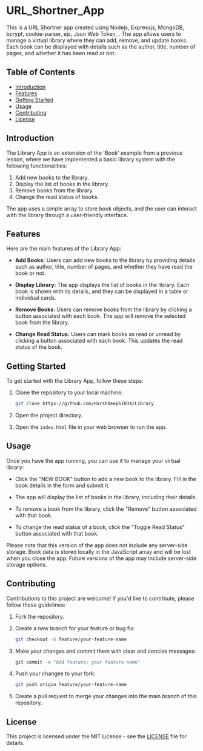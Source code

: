 # URL_Shortner_App

This is a URL Shortner app created using Nodejs, Expressjs, MongoDB, bcrypt, cookie-parser, ejs, Json Web Token,  . The app allows users to manage a virtual library where they can add, remove, and update books. Each book can be displayed with details such as the author, title, number of pages, and whether it has been read or not.

## Table of Contents

- [Introduction](#introduction)
- [Features](#features)
- [Getting Started](#getting-started)
- [Usage](#usage)
- [Contributing](#contributing)
- [License](#license)

## Introduction

The Library App is an extension of the 'Book' example from a previous lesson, where we have implemented a basic library system with the following functionalities:

1. Add new books to the library.
2. Display the list of books in the library.
3. Remove books from the library.
4. Change the read status of books.

The app uses a simple array to store book objects, and the user can interact with the library through a user-friendly interface.

## Features

Here are the main features of the Library App:

- **Add Books:** Users can add new books to the library by providing details such as author, title, number of pages, and whether they have read the book or not.

- **Display Library:** The app displays the list of books in the library. Each book is shown with its details, and they can be displayed in a table or individual cards.

- **Remove Books:** Users can remove books from the library by clicking a button associated with each book. The app will remove the selected book from the library.

- **Change Read Status:** Users can mark books as read or unread by clicking a button associated with each book. This updates the read status of the book.

## Getting Started

To get started with the Library App, follow these steps:

1. Clone the repository to your local machine:

   ```bash
   git clone https://github.com/HarshDeep61034/Library
   ```

2. Open the project directory.

3. Open the `index.html` file in your web browser to run the app.

## Usage

Once you have the app running, you can use it to manage your virtual library:

- Click the "NEW BOOK" button to add a new book to the library. Fill in the book details in the form and submit it.

- The app will display the list of books in the library, including their details.

- To remove a book from the library, click the "Remove" button associated with that book.

- To change the read status of a book, click the "Toggle Read Status" button associated with that book.

Please note that this version of the app does not include any server-side storage. Book data is stored locally in the JavaScript array and will be lost when you close the app. Future versions of the app may include server-side storage options.

## Contributing

Contributions to this project are welcome! If you'd like to contribute, please follow these guidelines:

1. Fork the repository.

2. Create a new branch for your feature or bug fix:

   ```bash
   git checkout -b feature/your-feature-name
   ```

3. Make your changes and commit them with clear and concise messages:

   ```bash
   git commit -m "Add feature: your feature name"
   ```

4. Push your changes to your fork:

   ```bash
   git push origin feature/your-feature-name
   ```

5. Create a pull request to merge your changes into the main branch of this repository.

## License

This project is licensed under the MIT License - see the [LICENSE](LICENSE) file for details.
